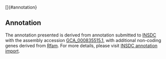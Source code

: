 []{#annotation}

Annotation
----------

The annotation presented is derived from annotation submitted to
[INSDC](http://www.insdc.org) with the assembly accession
[GCA\_000835515.1](http://www.ebi.ac.uk/ena/data/view/GCA_000835515.1),
with additional non-coding genes derived from
[Rfam](http://rfam.xfam.org/). For more details, please visit [INSDC
annotation
import](http://ensemblgenomes.org/info/data/insdc_annotation).
